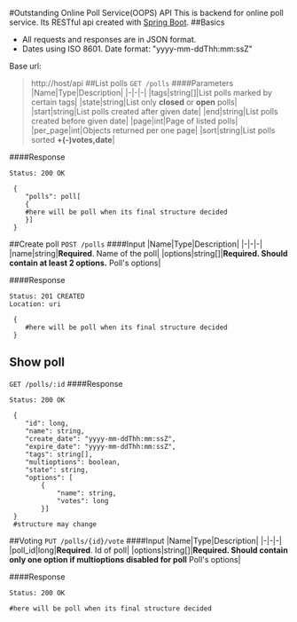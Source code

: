 #Outstanding Online Poll Service(OOPS) API
This is backend for online poll service. Its RESTful api created with [Spring Boot](https://projects.spring.io/spring-boot/). 
##Basics
* All requests and responses are in JSON format.
* Dates using ISO 8601. Date format: "yyyy-mm-ddThh:mm:ssZ" 

Base url:
>http://host/api 
##List polls
`GET /polls`
####Parameters
|Name|Type|Description|
|-|-|-|
|tags|string[]|List polls marked by certain tags|
|state|string|List only **closed** or **open** polls|
|start|string|List polls created after given date|
|end|string|List polls created before given date|
|page|int|Page of listed polls|
|per_page|int|Objects returned per one page|
|sort|string|List polls sorted  **+(-)votes,date**|

####Response
~~~
Status: 200 OK
~~~
~~~
 {
 	"polls": poll[
 	{
 	#here will be poll when its final structure decided
 	}]
 }
~~~
##Create poll
`POST /polls`
####Input
|Name|Type|Description|
|-|-|-|
|name|string|**Required**. Name of the poll|
|options|string[]|**Required. Should contain at least 2 options.** Poll's options|
  
####Response
~~~
Status: 201 CREATED
Location: uri
~~~
~~~
 {
 	#here will be poll when its final structure decided
 }
~~~

## Show poll
`GET /polls/:id`
####Response
~~~
Status: 200 OK
~~~
~~~
 {
 	"id": long,
 	"name": string,
 	"create_date": "yyyy-mm-ddThh:mm:ssZ",
 	"expire_date": "yyyy-mm-ddThh:mm:ssZ",
 	"tags": string[],
 	"multioptions": boolean,
 	"state": string,
 	"options": [
 		{
 			"name": string,
 			"votes": long
 		}]
 }
 #structure may change
~~~

##Voting
`PUT /polls/{id}/vote`
####Input
|Name|Type|Description|
|-|-|-|
|poll_id|long|**Required**. Id of poll|
|options|string[]|**Required. Should contain only one option if multioptions disabled for poll** Poll's options|

####Response
~~~
Status: 200 OK
~~~
~~~
#here will be poll when its final structure decided
~~~
